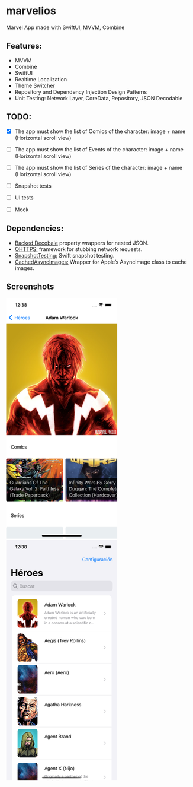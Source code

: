 # marvelios
Marvel App made with SwiftUI, MVVM, Combine

## Features:
- MVVM
- Combine
- SwiftUI
- Realtime Localization
- Theme Switcher
- Repository and Dependency Injection Design Patterns
- Unit Testing: Network Layer, CoreData, Repository, JSON Decodable

## TODO: 
- [x] The app must show the list of Comics of the character: image + name
(Horizontal scroll view)
- [ ] The app must show the list of Events of the character: image + name
(Horizontal scroll view)
- [ ] The app must show the list of Series of the character: image + name
(Horizontal scroll view)
- [ ] Snapshot tests
- [ ] UI tests
- [ ] Mock


## Dependencies:
- [Backed Decobale](https://github.com/jegnux/BackedCodable) property wrappers for nested JSON.
- [OHTTPS:](https://github.com/AliSoftware/OHHTTPStubs) framework for stubbing network requests.
- [SnapshotTesting:](https://github.com/pointfreeco/swift-snapshot-testing) Swift snapshot testing.
- [CachedAsyncImages:](https://github.com/lorenzofiamingo/swiftui-cached-async-image) Wrapper for Apple’s AsyncImage class
     to cache images.

## Screenshots

<div id="myimages">
<img src="Screenshot/1.png" width="300" height="649">
<img src="Screenshot/2.png" width="300" height="649">
</div>
